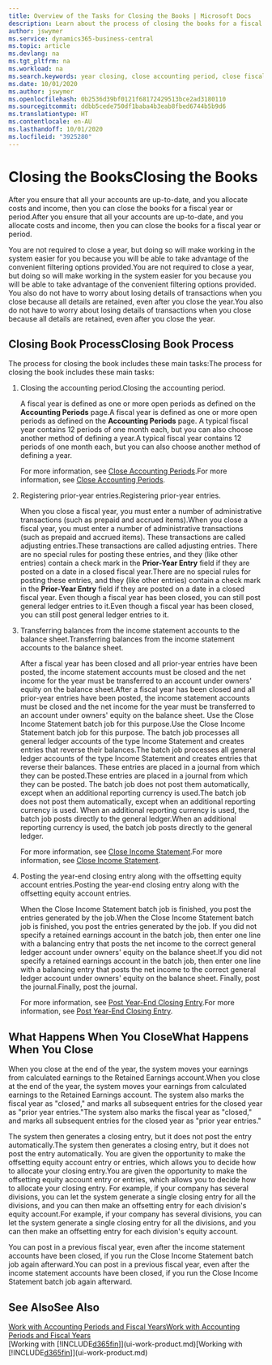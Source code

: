 ```yaml
---
title: Overview of the Tasks for Closing the Books | Microsoft Docs
description: Learn about the process of closing the books for a fiscal year or period, and what happens after you close at the end of a year.
author: jswymer
ms.service: dynamics365-business-central
ms.topic: article
ms.devlang: na
ms.tgt_pltfrm: na
ms.workload: na
ms.search.keywords: year closing, close accounting period, close fiscal year, bank account detailed trial balance
ms.date: 10/01/2020
ms.author: jswymer
ms.openlocfilehash: 0b2536d39bf0121f68172429513bce2ad3180110
ms.sourcegitcommit: ddbb5cede750df1baba4b3eab8fbed6744b5b9d6
ms.translationtype: HT
ms.contentlocale: en-AU
ms.lasthandoff: 10/01/2020
ms.locfileid: "3925280"
---
```

# <a name="closing-the-books"></a><span data-ttu-id="39046-103">Closing the Books</span><span class="sxs-lookup"><span data-stu-id="39046-103">Closing the Books</span></span>
<span data-ttu-id="39046-104">After you ensure that all your accounts are up-to-date, and you allocate costs and income, then you can close the books for a fiscal year or period.</span><span class="sxs-lookup"><span data-stu-id="39046-104">After you ensure that all your accounts are up-to-date, and you allocate costs and income, then you can close the books for a fiscal year or period.</span></span>

<span data-ttu-id="39046-105">You are not required to close a year, but doing so will make working in the system easier for you because you will be able to take advantage of the convenient filtering options provided.</span><span class="sxs-lookup"><span data-stu-id="39046-105">You are not required to close a year, but doing so will make working in the system easier for you because you will be able to take advantage of the convenient filtering options provided.</span></span> <span data-ttu-id="39046-106">You also do not have to worry about losing details of transactions when you close because all details are retained, even after you close the year.</span><span class="sxs-lookup"><span data-stu-id="39046-106">You also do not have to worry about losing details of transactions when you close because all details are retained, even after you close the year.</span></span>

## <a name="closing-book-process"></a><span data-ttu-id="39046-107">Closing Book Process</span><span class="sxs-lookup"><span data-stu-id="39046-107">Closing Book Process</span></span>
<span data-ttu-id="39046-108">The process for closing the book includes these main tasks:</span><span class="sxs-lookup"><span data-stu-id="39046-108">The process for closing the book includes these main tasks:</span></span>

1. <span data-ttu-id="39046-109">Closing the accounting period.</span><span class="sxs-lookup"><span data-stu-id="39046-109">Closing the accounting period.</span></span>

    <span data-ttu-id="39046-110">A fiscal year is defined as one or more open periods as defined on the **Accounting Periods** page.</span><span class="sxs-lookup"><span data-stu-id="39046-110">A fiscal year is defined as one or more open periods as defined on the **Accounting Periods** page.</span></span> <span data-ttu-id="39046-111">A typical fiscal year contains 12 periods of one month each, but you can also choose another method of defining a year.</span><span class="sxs-lookup"><span data-stu-id="39046-111">A typical fiscal year contains 12 periods of one month each, but you can also choose another method of defining a year.</span></span>

    <span data-ttu-id="39046-112">For more information, see [Close Accounting Periods](year-close-account-periods.md).</span><span class="sxs-lookup"><span data-stu-id="39046-112">For more information, see [Close Accounting Periods](year-close-account-periods.md).</span></span>
2. <span data-ttu-id="39046-113">Registering prior-year entries.</span><span class="sxs-lookup"><span data-stu-id="39046-113">Registering prior-year entries.</span></span>

    <span data-ttu-id="39046-114">When you close a fiscal year, you must enter a number of administrative transactions (such as prepaid and accrued items).</span><span class="sxs-lookup"><span data-stu-id="39046-114">When you close a fiscal year, you must enter a number of administrative transactions (such as prepaid and accrued items).</span></span> <span data-ttu-id="39046-115">These transactions are called adjusting entries.</span><span class="sxs-lookup"><span data-stu-id="39046-115">These transactions are called adjusting entries.</span></span> <span data-ttu-id="39046-116">There are no special rules for posting these entries, and they (like other entries) contain a check mark in the **Prior-Year Entry** field if they are posted on a date in a closed fiscal year.</span><span class="sxs-lookup"><span data-stu-id="39046-116">There are no special rules for posting these entries, and they (like other entries) contain a check mark in the **Prior-Year Entry** field if they are posted on a date in a closed fiscal year.</span></span> <span data-ttu-id="39046-117">Even though a fiscal year has been closed, you can still post general ledger entries to it.</span><span class="sxs-lookup"><span data-stu-id="39046-117">Even though a fiscal year has been closed, you can still post general ledger entries to it.</span></span>
3. <span data-ttu-id="39046-118">Transferring balances from the income statement accounts to the balance sheet.</span><span class="sxs-lookup"><span data-stu-id="39046-118">Transferring balances from the income statement accounts to the balance sheet.</span></span>

    <span data-ttu-id="39046-119">After a fiscal year has been closed and all prior-year entries have been posted, the income statement accounts must be closed and the net income for the year must be transferred to an account under owners' equity on the balance sheet.</span><span class="sxs-lookup"><span data-stu-id="39046-119">After a fiscal year has been closed and all prior-year entries have been posted, the income statement accounts must be closed and the net income for the year must be transferred to an account under owners' equity on the balance sheet.</span></span> <span data-ttu-id="39046-120">Use the Close Income Statement batch job for this purpose.</span><span class="sxs-lookup"><span data-stu-id="39046-120">Use the Close Income Statement batch job for this purpose.</span></span> <span data-ttu-id="39046-121">The batch job processes all general ledger accounts of the type Income Statement and creates entries that reverse their balances.</span><span class="sxs-lookup"><span data-stu-id="39046-121">The batch job processes all general ledger accounts of the type Income Statement and creates entries that reverse their balances.</span></span> <span data-ttu-id="39046-122">These entries are placed in a journal from which they can be posted.</span><span class="sxs-lookup"><span data-stu-id="39046-122">These entries are placed in a journal from which they can be posted.</span></span> <span data-ttu-id="39046-123">The batch job does not post them automatically, except when an additional reporting currency is used.</span><span class="sxs-lookup"><span data-stu-id="39046-123">The batch job does not post them automatically, except when an additional reporting currency is used.</span></span> <span data-ttu-id="39046-124">When an additional reporting currency is used, the batch job posts directly to the general ledger.</span><span class="sxs-lookup"><span data-stu-id="39046-124">When an additional reporting currency is used, the batch job posts directly to the general ledger.</span></span>

    <span data-ttu-id="39046-125">For more information, see [Close Income Statement](year-close-income-statement.md).</span><span class="sxs-lookup"><span data-stu-id="39046-125">For more information, see [Close Income Statement](year-close-income-statement.md).</span></span>
4. <span data-ttu-id="39046-126">Posting the year-end closing entry along with the offsetting equity account entries.</span><span class="sxs-lookup"><span data-stu-id="39046-126">Posting the year-end closing entry along with the offsetting equity account entries.</span></span>

    <span data-ttu-id="39046-127">When the Close Income Statement batch job is finished, you post the entries generated by the job.</span><span class="sxs-lookup"><span data-stu-id="39046-127">When the Close Income Statement batch job is finished, you post the entries generated by the job.</span></span> <span data-ttu-id="39046-128">If you did not specify a retained earnings account in the batch job, then enter one line with a balancing entry that posts the net income to the correct general ledger account under owners' equity on the balance sheet.</span><span class="sxs-lookup"><span data-stu-id="39046-128">If you did not specify a retained earnings account in the batch job, then enter one line with a balancing entry that posts the net income to the correct general ledger account under owners' equity on the balance sheet.</span></span> <span data-ttu-id="39046-129">Finally, post the journal.</span><span class="sxs-lookup"><span data-stu-id="39046-129">Finally, post the journal.</span></span>

    <span data-ttu-id="39046-130">For more information, see [Post Year-End Closing Entry](year-how-post-year-end-close-entry.md).</span><span class="sxs-lookup"><span data-stu-id="39046-130">For more information, see [Post Year-End Closing Entry](year-how-post-year-end-close-entry.md).</span></span>

## <a name="what-happens-when-you-close"></a><span data-ttu-id="39046-131">What Happens When You Close</span><span class="sxs-lookup"><span data-stu-id="39046-131">What Happens When You Close</span></span>
<span data-ttu-id="39046-132">When you close at the end of the year, the system moves your earnings from calculated earnings to the Retained Earnings account.</span><span class="sxs-lookup"><span data-stu-id="39046-132">When you close at the end of the year, the system moves your earnings from calculated earnings to the Retained Earnings account.</span></span> <span data-ttu-id="39046-133">The system also marks the fiscal year as "closed," and marks all subsequent entries for the closed year as "prior year entries."</span><span class="sxs-lookup"><span data-stu-id="39046-133">The system also marks the fiscal year as "closed," and marks all subsequent entries for the closed year as "prior year entries."</span></span>

<span data-ttu-id="39046-134">The system then generates a closing entry, but it does not post the entry automatically.</span><span class="sxs-lookup"><span data-stu-id="39046-134">The system then generates a closing entry, but it does not post the entry automatically.</span></span> <span data-ttu-id="39046-135">You are given the opportunity to make the offsetting equity account entry or entries, which allows you to decide how to allocate your closing entry.</span><span class="sxs-lookup"><span data-stu-id="39046-135">You are given the opportunity to make the offsetting equity account entry or entries, which allows you to decide how to allocate your closing entry.</span></span> <span data-ttu-id="39046-136">For example, if your company has several divisions, you can let the system generate a single closing entry for all the divisions, and you can then make an offsetting entry for each division's equity account.</span><span class="sxs-lookup"><span data-stu-id="39046-136">For example, if your company has several divisions, you can let the system generate a single closing entry for all the divisions, and you can then make an offsetting entry for each division's equity account.</span></span>

<span data-ttu-id="39046-137">You can post in a previous fiscal year, even after the income statement accounts have been closed, if you run the Close Income Statement batch job again afterward.</span><span class="sxs-lookup"><span data-stu-id="39046-137">You can post in a previous fiscal year, even after the income statement accounts have been closed, if you run the Close Income Statement batch job again afterward.</span></span>

## <a name="see-also"></a><span data-ttu-id="39046-138">See Also</span><span class="sxs-lookup"><span data-stu-id="39046-138">See Also</span></span>

[<span data-ttu-id="39046-139">Work with Accounting Periods and Fiscal Years</span><span class="sxs-lookup"><span data-stu-id="39046-139">Work with Accounting Periods and Fiscal Years</span></span>](finance-accounting-periods-and-fiscal-years.md)  
<span data-ttu-id="39046-140">[Working with [!INCLUDE[d365fin](includes/d365fin_md.md)]](ui-work-product.md)</span><span class="sxs-lookup"><span data-stu-id="39046-140">[Working with [!INCLUDE[d365fin](includes/d365fin_md.md)]](ui-work-product.md)</span></span>
